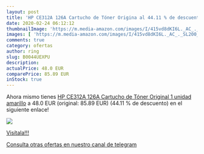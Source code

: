 ```yaml
---
layout: post
title: 'HP CE312A 126A Cartucho de Tóner Origina al 44.11 % de descuento'
date: 2020-02-24 06:12:12
thumbnailImage: 'https://m.media-amazon.com/images/I/415vd8dKI6L._AC_._SL200_.jpg'
images: [ 'https://m.media-amazon.com/images/I/415vd8dKI6L._AC_._SL200_.jpg' ]
comments: true
category: ofertas
author: ring
slug: B0044UEXPU
description:
actualPrice: 48.0 EUR
comparePrice: 85.89 EUR
inStock: true
---
```


Ahora mismo tienes [HP CE312A 126A Cartucho de Tóner Original  1 unidad  amarillo](https://www.amazon.com/dp/B0044UEXPU/?tag=redken08-20) a 48.0 EUR (original: 85.89 EUR) (44.11 %  de descuento) en el siguiente enlace!

[![](https://m.media-amazon.com/images/I/415vd8dKI6L._AC_._SL200_.jpg)](https://www.amazon.com/dp/B0044UEXPU/?tag=redken08-20)

[Visítala!!!](https://www.amazon.com/dp/B0044UEXPU/?tag=redken08-20)

[Consulta otras ofertas en nuestro canal de telegram](https://t.me/s/ofertas25)
